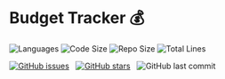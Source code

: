# Budget Tracker :moneybag:

![Languages](https://img.shields.io/github/languages/count/theycallmemattyd/budget-tracker)
![Code Size](https://img.shields.io/github/languages/code-size/theycallmemattyd/budget-tracker)
![Repo Size](https://img.shields.io/github/repo-size/theycallmemattyd/budget-tracker)
![Total Lines](https://img.shields.io/tokei/lines/github/theycallmemattyd/budget-tracker)

[![GitHub issues](https://img.shields.io/github/issues/TheyCallMeMattyD/budget-tracker?style=for-the-badge)](https://github.com/TheyCallMeMattyD/budget-tracker/issues) &nbsp;
[![GitHub stars](https://img.shields.io/github/stars/TheyCallMeMattyD/budget-tracker?style=for-the-badge)](https://github.com/TheyCallMeMattyD/budget-tracker/stargazers) &nbsp;
![GitHub last commit](https://img.shields.io/github/last-commit/theycallmemattyd/budget-tracker?style=for-the-badge)  
  